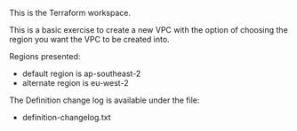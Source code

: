 This is the Terraform workspace.

This is a basic exercise to create a new VPC with the option of choosing the region you want the VPC to be created into.

Regions presented:
- default region is ap-southeast-2
- alternate region is eu-west-2

The Definition change log is available under the file:
- definition-changelog.txt
